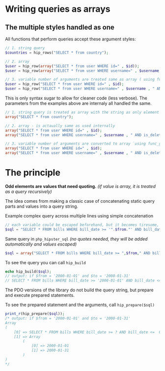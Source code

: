 # Writing queries as arrays

## The multiple styles handled as one

All functions that perform queries accept these argument styles:
```php
// 1. string query
$countries = hip_rows("SELECT * from country");

// 2. array
$user = hip_row(array("SELECT * from user WHERE id=" , $id));
$user = hip_row(array("SELECT * from user WHERE username=" , $username , " AND is_deleted=" , $deleted));

// 3. variable number of arguments are treated same as array ( using func_get_args() )
$user = hip_row("SELECT * from user WHERE id=" , $id);
$user = hip_row("SELECT * from user WHERE username=" , $username , " AND is_deleted=" , $deleted);
```

This is only syntax sugar to allow for cleaner code (less verbose). The parameters from the examples above are internaly all handled the same.
```php
// 1. string query is treated as array with the string as only element
array("SELECT * from country");

// 2. array - is actaually same as used internally
array("SELECT * from user WHERE id=" , $id);
array("SELECT * from user WHERE username=" , $username , " AND is_deleted=" , $deleted);

// 3. variable number of arguments are converted to array `using func_get_args()` 
array("SELECT * from user WHERE id=" , $id);
array("SELECT * from user WHERE username=" , $username , " AND is_deleted=" , $deleted);
```

# The principle

__Odd elements are values that need quoting.__ _(if value is array, it is treated as a query recursively)_

The idea comes from making a classic case of concatenating static query parts and values into a query string.

Example complex query across multiple lines using simple concatenation
```php
// each variable could be escaped beforehand, but it becomes tiresome, and is more prone to errors
$sql = "SELECT * FROM bills WHERE bill_date >= '".$from."' AND bill_date <= '".$to."' ORDER by bill_date";
```

Same query in `php_hipster_sql` _(no quotes needed, they will be added automatically and values escaped)_ 
```php
$sql = array("SELECT * FROM bills WHERE bill_date >= ",$from," AND bill_date <= ",$to," ORDER by bill_date");
```

To see the query you can call `hip_build`
```php
echo hip_build($sql);
// output: if $from = '2000-01-01' and $to = '2000-01-31'
// SELECT * FROM bills WHERE bill_date >= '2000-01-01' AND bill_date <= '2000-01-31' ORDER by bill_date
```

The PDO versions of the library do not build the query string, but prepare and execute prepared statements. 

To see the prepared statement and the arguments, call `hip_prepare($sql)`
```php
print_r(hip_prepare($sql));
/* output: if $from = '2000-01-01' and $to = '2000-01-31'
Array
(
    [0] => SELECT * FROM bills WHERE bill_date >= ? AND bill_date <=  ORDER by bill_date
    [1] => Array
        (
            [0] => 2000-01-01
            [1] => 2000-01-31
        )
)
*/
```


